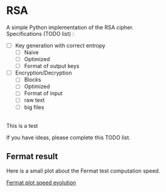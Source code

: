 # RSA

A simple Python implementation of the RSA cipher.
<br>
Specifications (TODO list) :

- [ ] Key generation with correct entropy
  - [ ] Naive
  - [ ] Optimized
  - [ ] Format of output keys

- [ ] Encryption/Decryption
  - [ ] Blocks
  - [ ] Optimized
  - [ ] Format of input
  - [ ] raw text
  - [ ] big files
<br>
This is a test

If you have ideas, please complete this TODO list.

## Fermat result

Here is a small plot about the Fermat test computation speed.

[Fermat plot speed evolution](fermat_result.png)